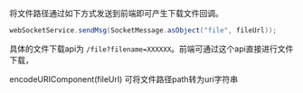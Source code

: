 将文件路径通过如下方式发送到前端即可产生下载文件回调。
```java
webSocketService.sendMsg(SocketMessage.asObject("file", fileUrl));
```

具体的文件下载api为 `/file?filename=XXXXXX`。前端可通过这个api直接进行文件下载，

encodeURIComponent(fileUrl) 可将文件路径path转为uri字符串
